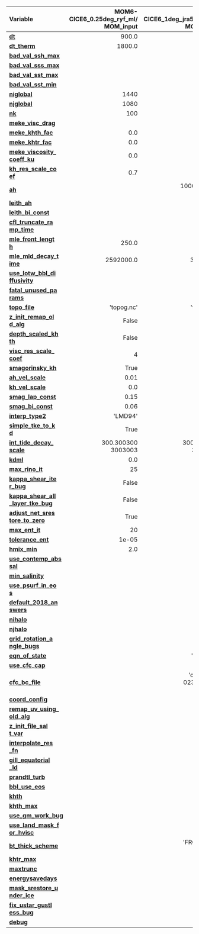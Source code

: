 | Variable            | MOM6-CICE6_0.25deg_ryf_ml/<br>MOM_input | MOM6-CICE6_1deg_jra55do_ryf/<br>MOM_input | MOM6-CICE6_1deg_jra55do_ryf_andrew/<br>MOM_input |
| :------------------ | ---------: | ---------: | ---------: |
| [**dt**             ](https://github.com/mom-ocean/MOM6/search?q=dt) |      900.0 |     1800.0 |     1800.0 |
| [**dt_therm**       ](https://github.com/mom-ocean/MOM6/search?q=dt_therm) |     1800.0 |     3600.0 |     3600.0 |
| [**bad_val_ssh_max**](https://github.com/mom-ocean/MOM6/search?q=bad_val_ssh_max) |            |            |       50.0 |
| [**bad_val_sss_max**](https://github.com/mom-ocean/MOM6/search?q=bad_val_sss_max) |            |            |       75.0 |
| [**bad_val_sst_max**](https://github.com/mom-ocean/MOM6/search?q=bad_val_sst_max) |            |            |       55.0 |
| [**bad_val_sst_min**](https://github.com/mom-ocean/MOM6/search?q=bad_val_sst_min) |            |            |       -3.0 |
| [**niglobal**       ](https://github.com/mom-ocean/MOM6/search?q=niglobal) |       1440 |        360 |        360 |
| [**njglobal**       ](https://github.com/mom-ocean/MOM6/search?q=njglobal) |       1080 |        300 |        300 |
| [**nk**             ](https://github.com/mom-ocean/MOM6/search?q=nk) |        100 |         50 |         50 |
| [**meke_visc_drag** ](https://github.com/mom-ocean/MOM6/search?q=meke_visc_drag) |            |      False |      False |
| [**meke_khth_fac**  ](https://github.com/mom-ocean/MOM6/search?q=meke_khth_fac) |        0.0 |        1.0 |        1.0 |
| [**meke_khtr_fac**  ](https://github.com/mom-ocean/MOM6/search?q=meke_khtr_fac) |        0.0 |        1.0 |        1.0 |
| [**meke_viscosity_<br>coeff_ku**](https://github.com/mom-ocean/MOM6/search?q=meke_viscosity_coeff_ku) | 0.0 |   0.2 |        0.2 |
| [**kh_res_scale_co<br>ef**](https://github.com/mom-ocean/MOM6/search?q=kh_res_scale_coef) |  0.7 |        0.4 |        0.4 |
| [**ah**             ](https://github.com/mom-ocean/MOM6/search?q=ah) |            | 1000000000<br>000.0 | 1000000000<br>000.0 |
| [**leith_ah**       ](https://github.com/mom-ocean/MOM6/search?q=leith_ah) |            |       True |       True |
| [**leith_bi_const** ](https://github.com/mom-ocean/MOM6/search?q=leith_bi_const) |            |      128.0 |      128.0 |
| [**cfl_truncate_ra<br>mp_time**](https://github.com/mom-ocean/MOM6/search?q=cfl_truncate_ramp_time) |  |    7200.0 |     7200.0 |
| [**mle_front_lengt<br>h**](https://github.com/mom-ocean/MOM6/search?q=mle_front_length) | 250.0 |     1000.0 |     1000.0 |
| [**mle_mld_decay_t<br>ime**](https://github.com/mom-ocean/MOM6/search?q=mle_mld_decay_time) | 2592000.0 | 345600.0 | 345600.0 |
| [**use_lotw_bbl_di<br>ffusivity**](https://github.com/mom-ocean/MOM6/search?q=use_lotw_bbl_diffusivity) |  |    True |       True |
| [**fatal_unused_pa<br>rams**](https://github.com/mom-ocean/MOM6/search?q=fatal_unused_params) |    |            |       True |
| [**topo_file**      ](https://github.com/mom-ocean/MOM6/search?q=topo_file) | 'topog.nc' | 'topog.nc' |            |
| [**z_init_remap_ol<br>d_alg**](https://github.com/mom-ocean/MOM6/search?q=z_init_remap_old_alg) | False |  False |            |
| [**depth_scaled_kh<br>th**](https://github.com/mom-ocean/MOM6/search?q=depth_scaled_khth) | False |     False |            |
| [**visc_res_scale_<br>coef**](https://github.com/mom-ocean/MOM6/search?q=visc_res_scale_coef) |  4 |        0.4 |            |
| [**smagorinsky_kh** ](https://github.com/mom-ocean/MOM6/search?q=smagorinsky_kh) |       True |            |            |
| [**ah_vel_scale**   ](https://github.com/mom-ocean/MOM6/search?q=ah_vel_scale) |       0.01 |        0.0 |            |
| [**kh_vel_scale**   ](https://github.com/mom-ocean/MOM6/search?q=kh_vel_scale) |        0.0 |        0.0 |            |
| [**smag_lap_const** ](https://github.com/mom-ocean/MOM6/search?q=smag_lap_const) |       0.15 |            |            |
| [**smag_bi_const**  ](https://github.com/mom-ocean/MOM6/search?q=smag_bi_const) |       0.06 |       0.06 |            |
| [**interp_type2**   ](https://github.com/mom-ocean/MOM6/search?q=interp_type2) |    'LMD94' |    'LMD94' |            |
| [**simple_tke_to_k<br>d**](https://github.com/mom-ocean/MOM6/search?q=simple_tke_to_kd) |  True |       True |            |
| [**int_tide_decay_<br>scale**](https://github.com/mom-ocean/MOM6/search?q=int_tide_decay_scale) | 300.300300<br>3003003 | 300.300300<br>3003003 |  |
| [**kdml**           ](https://github.com/mom-ocean/MOM6/search?q=kdml) |        0.0 |        0.0 |            |
| [**max_rino_it**    ](https://github.com/mom-ocean/MOM6/search?q=max_rino_it) |         25 |         25 |            |
| [**kappa_shear_ite<br>r_bug**](https://github.com/mom-ocean/MOM6/search?q=kappa_shear_iter_bug) | False |  False |            |
| [**kappa_shear_all<br>_layer_tke_bug**](https://github.com/mom-ocean/MOM6/search?q=kappa_shear_all_layer_tke_bug) | False | False |    |
| [**adjust_net_sres<br>tore_to_zero**](https://github.com/mom-ocean/MOM6/search?q=adjust_net_srestore_to_zero) | True | True |        |
| [**max_ent_it**     ](https://github.com/mom-ocean/MOM6/search?q=max_ent_it) |         20 |         20 |            |
| [**tolerance_ent**  ](https://github.com/mom-ocean/MOM6/search?q=tolerance_ent) |      1e-05 |      1e-05 |            |
| [**hmix_min**       ](https://github.com/mom-ocean/MOM6/search?q=hmix_min) |        2.0 |        2.0 |            |
| [**use_contemp_abs<br>sal**](https://github.com/mom-ocean/MOM6/search?q=use_contemp_abssal) |     |      False |            |
| [**min_salinity**   ](https://github.com/mom-ocean/MOM6/search?q=min_salinity) |            |        0.0 |            |
| [**use_psurf_in_eo<br>s**](https://github.com/mom-ocean/MOM6/search?q=use_psurf_in_eos) |       |       True |            |
| [**default_2018_an<br>swers**](https://github.com/mom-ocean/MOM6/search?q=default_2018_answers) |   |      False |            |
| [**nihalo**         ](https://github.com/mom-ocean/MOM6/search?q=nihalo) |            |          4 |            |
| [**njhalo**         ](https://github.com/mom-ocean/MOM6/search?q=njhalo) |            |          4 |            |
| [**grid_rotation_a<br>ngle_bugs**](https://github.com/mom-ocean/MOM6/search?q=grid_rotation_angle_bugs) |  |   False |            |
| [**eqn_of_state**   ](https://github.com/mom-ocean/MOM6/search?q=eqn_of_state) |            |   'WRIGHT' |            |
| [**use_cfc_cap**    ](https://github.com/mom-ocean/MOM6/search?q=use_cfc_cap) |            |      False |            |
| [**cfc_bc_file**    ](https://github.com/mom-ocean/MOM6/search?q=cfc_bc_file) |            | 'cfc_atm_2<br>0230310.nc<br>' |  |
| [**coord_config**   ](https://github.com/mom-ocean/MOM6/search?q=coord_config) |            |     'none' |            |
| [**remap_uv_using_<br>old_alg**](https://github.com/mom-ocean/MOM6/search?q=remap_uv_using_old_alg) |  |     False |            |
| [**z_init_file_sal<br>t_var**](https://github.com/mom-ocean/MOM6/search?q=z_init_file_salt_var) |   |     'salt' |            |
| [**interpolate_res<br>_fn**](https://github.com/mom-ocean/MOM6/search?q=interpolate_res_fn) |     |      False |            |
| [**gill_equatorial<br>_ld**](https://github.com/mom-ocean/MOM6/search?q=gill_equatorial_ld) |     |       True |            |
| [**prandtl_turb**   ](https://github.com/mom-ocean/MOM6/search?q=prandtl_turb) |            |        1.0 |            |
| [**bbl_use_eos**    ](https://github.com/mom-ocean/MOM6/search?q=bbl_use_eos) |            |       True |            |
| [**khth**           ](https://github.com/mom-ocean/MOM6/search?q=khth) |            |        0.0 |            |
| [**khth_max**       ](https://github.com/mom-ocean/MOM6/search?q=khth_max) |            |        0.0 |            |
| [**use_gm_work_bug**](https://github.com/mom-ocean/MOM6/search?q=use_gm_work_bug) |            |      False |            |
| [**use_land_mask_f<br>or_hvisc**](https://github.com/mom-ocean/MOM6/search?q=use_land_mask_for_hvisc) |  |     True |            |
| [**bt_thick_scheme**](https://github.com/mom-ocean/MOM6/search?q=bt_thick_scheme) |            | 'FROM_BT_C<br>ONT' |    |
| [**khtr_max**       ](https://github.com/mom-ocean/MOM6/search?q=khtr_max) |            |        0.0 |            |
| [**maxtrunc**       ](https://github.com/mom-ocean/MOM6/search?q=maxtrunc) |            |          0 |            |
| [**energysavedays** ](https://github.com/mom-ocean/MOM6/search?q=energysavedays) |            |        1.0 |            |
| [**mask_srestore_u<br>nder_ice**](https://github.com/mom-ocean/MOM6/search?q=mask_srestore_under_ice) |  |    False |            |
| [**fix_ustar_gustl<br>ess_bug**](https://github.com/mom-ocean/MOM6/search?q=fix_ustar_gustless_bug) |  |      True |            |
| [**debug**          ](https://github.com/mom-ocean/MOM6/search?q=debug) |            |      False |            |
